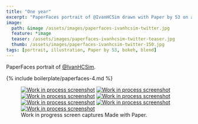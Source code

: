 ```yaml
---
title: "One year"
excerpt: "PaperFaces portrait of @IvanHCSim drawn with Paper by 53 on an iPad."
image: 
  path: &image /assets/images/paperfaces-ivanhcsim-twitter.jpg 
  feature: *image
  teaser: /assets/images/paperfaces-ivanhcsim-twitter-teaser.jpg
  thumb: /assets/images/paperfaces-ivanhcsim-twitter-150.jpg
tags: [portrait, illustration, Paper by 53, bokeh, blend]
---
```


PaperFaces portrait of [@IvanHCSim](http://twitter.com/IvanHCSim).

{% include boilerplate/paperfaces-4.md %}

<figure class="third">
  <a href="{{ site.url }}/assets/images/paperfaces-ivanhcsim-process-1-lg.jpg"><img src="{{ site.url }}/assets/images/paperfaces-ivanhcsim-process-1-600.jpg" alt="Work in process screenshot"></a>
  <a href="{{ site.url }}/assets/images/paperfaces-ivanhcsim-process-2-lg.jpg"><img src="{{ site.url }}/assets/images/paperfaces-ivanhcsim-process-2-600.jpg" alt="Work in process screenshot"></a>
  <a href="{{ site.url }}/assets/images/paperfaces-ivanhcsim-process-3-lg.jpg"><img src="{{ site.url }}/assets/images/paperfaces-ivanhcsim-process-3-600.jpg" alt="Work in process screenshot"></a>
  <a href="{{ site.url }}/assets/images/paperfaces-ivanhcsim-process-4-lg.jpg"><img src="{{ site.url }}/assets/images/paperfaces-ivanhcsim-process-4-600.jpg" alt="Work in process screenshot"></a>
  <a href="{{ site.url }}/assets/images/paperfaces-ivanhcsim-process-5-lg.jpg"><img src="{{ site.url }}/assets/images/paperfaces-ivanhcsim-process-5-600.jpg" alt="Work in process screenshot"></a>
  <a href="{{ site.url }}/assets/images/paperfaces-ivanhcsim-process-6-lg.jpg"><img src="{{ site.url }}/assets/images/paperfaces-ivanhcsim-process-6-600.jpg" alt="Work in process screenshot"></a>
  <a href="{{ site.url }}/assets/images/paperfaces-ivanhcsim-process-7-lg.jpg"><img src="{{ site.url }}/assets/images/paperfaces-ivanhcsim-process-7-600.jpg" alt="Work in process screenshot"></a>
  <figcaption>Work in progress screen captures Made with Paper.</figcaption>
</figure>
